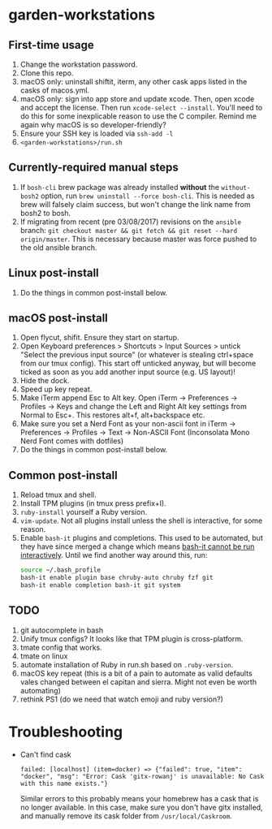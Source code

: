 # garden-workstations

## First-time usage

1. Change the workstation password.
1. Clone this repo.
1. macOS only: uninstall shiftit, iterm, any other cask apps listed in the casks of macos.yml.
1. macOS only: sign into app store and update xcode. Then, open xcode and accept the license. Then run `xcode-select --install`. You'll need to do this for some inexplicable reason to use the C compiler. Remind me again why macOS is so developer-friendly?
1. Ensure your SSH key is loaded via `ssh-add -l`
1. `<garden-workstations>/run.sh`

## Currently-required manual steps

1. If `bosh-cli` brew package was already installed **without** the
   `without-bosh2` option, run `brew uninstall --force bosh-cli`. This is
   needed as brew will falsely claim success, but won't change the link name
   from bosh2 to bosh.
1. If migrating from recent (pre 03/08/2017) revisions on the `ansible` branch:
   `git checkout master && git fetch && git reset --hard origin/master`.  This
   is necessary because master was force pushed to the old ansible branch.

## Linux post-install

1. Do the things in common post-install below.

## macOS post-install

1. Open flycut, shifit. Ensure they start on startup.
1. Open Keyboard preferences > Shortcuts > Input Sources > untick "Select the previous input source" (or whatever is stealing ctrl+space from our tmux config). This start off unticked anyway, but will become ticked as soon as you add another input source (e.g. US layout)!
1. Hide the dock.
1. Speed up key repeat.
1. Make iTerm append Esc to Alt key. Open iTerm -> Preferences -> Profiles -> Keys and change the Left and Right Alt key settings from Normal to Esc+. This restores alt+f, alt+backspace etc.
1. Make sure you set a Nerd Font as your non-ascii font in iTerm -> Preferences -> Profiles -> Text -> Non-ASCII Font (Inconsolata Mono Nerd Font comes with dotfiles)
1. Do the things in common post-install below.

## Common post-install

1. Reload tmux and shell.
1. Install TPM plugins (in tmux press prefix+I).
1. `ruby-install` yourself a Ruby version.
1. `vim-update`. Not all plugins install unless the shell is interactive, for some reason.
1. Enable `bash-it` plugins and completions. This used to be automated, but they have since merged a change which means [bash-it cannot be run interactively](https://github.com/Bash-it/bash-it/pull/1325/commits/83c44fac646ef92e70694f1528d63a6f66b99cfd). Until we find another way around this, run:
   ```sh
   source ~/.bash_profile
   bash-it enable plugin base chruby-auto chruby fzf git
   bash-it enable completion bash-it git system
   ```

## TODO

1. git autocomplete in bash
1. Unify tmux configs? It looks like that TPM plugin is cross-platform.
1. tmate config that works.
1. tmate on linux
1. automate installation of Ruby in run.sh based on `.ruby-version`.
1. macOS key repeat (this is a bit of a pain to automate as valid defaults vales changed between el capitan and sierra. Might not even be worth automating)
1. rethink PS1 (do we need that watch emoji and ruby version?)

# Troubleshooting

* Can't find cask

	```
	failed: [localhost] (item=docker) => {"failed": true, "item": "docker", "msg": "Error: Cask 'gitx-rowanj' is unavailable: No Cask with this name exists."}
	```
	
	Similar errors to this probably means your homebrew has a cask that is no longer available. In this case, make sure you don't
	have gitx installed, and manually remove its cask folder from `/usr/local/Caskroom`.

